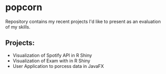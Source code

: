 # popcorn
Repository contains my recent projects I'd like to present as an evaluation of my skills.

## Projects:
- Visualization of Spotify API in R Shiny
- Visualization of Exam with in R Shiny
- User Application to porcess data in JavaFX
